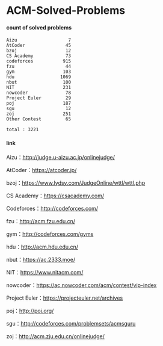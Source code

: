 ﻿# ACM-Solved-Problems

#### count of solved problems
	Aizu                   7
	AtCoder               45
	bzoj                  12
	CS Academy            73
	codeforces           915
	fzu                   44
	gym                  103
	hdu                 1069
	nbut                 100
	NIT                  231
	nowcoder              78
	Project Euler         29
	poj                  187
	sgu                   12
	zoj                  251
	Other Contest         65

`total : 3221`


#### link

Aizu：http://judge.u-aizu.ac.jp/onlinejudge/

AtCoder：https://atcoder.jp/

bzoj：https://www.lydsy.com/JudgeOnline/wttl/wttl.php

CS Academy：https://csacademy.com/

Codeforces：http://codeforces.com/

fzu：http://acm.fzu.edu.cn/

gym：http://codeforces.com/gyms

hdu：http://acm.hdu.edu.cn/

nbut：https://ac.2333.moe/

NIT：https://www.nitacm.com/

nowcoder：https://ac.nowcoder.com/acm/contest/vip-index

Project Euler：https://projecteuler.net/archives

poj：http://poj.org/

sgu：http://codeforces.com/problemsets/acmsguru

zoj：http://acm.zju.edu.cn/onlinejudge/
